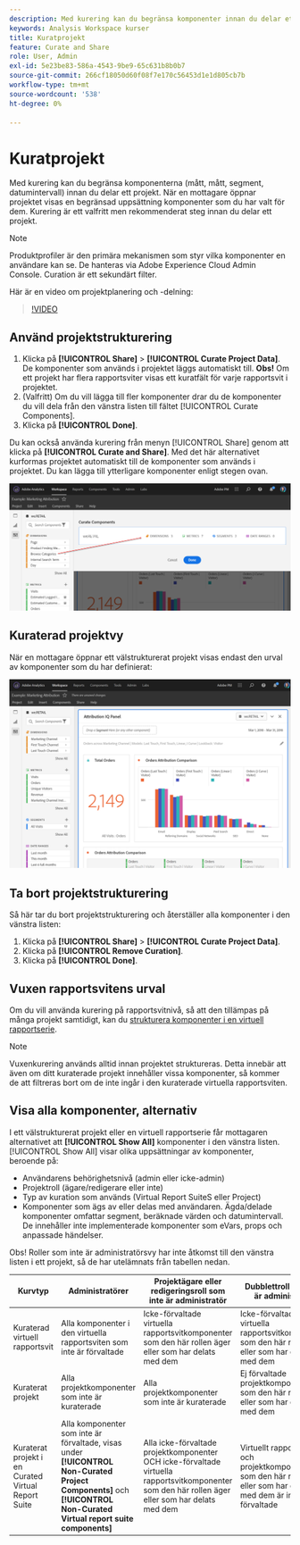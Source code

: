 ```yaml
---
description: Med kurering kan du begränsa komponenter innan du delar ett projekt.
keywords: Analysis Workspace kurser
title: Kuratprojekt
feature: Curate and Share
role: User, Admin
exl-id: 5e23be83-586a-4543-9be9-65c631b8b0b7
source-git-commit: 266cf18050d60f08f7e170c56453d1e1d805cb7b
workflow-type: tm+mt
source-wordcount: '538'
ht-degree: 0%

---
```


# Kuratprojekt

Med kurering kan du begränsa komponenterna (mått, mått, segment, datumintervall) innan du delar ett projekt. När en mottagare öppnar projektet visas en begränsad uppsättning komponenter som du har valt för dem. Kurering är ett valfritt men rekommenderat steg innan du delar ett projekt.

>[!NOTE]
> Produktprofiler är den primära mekanismen som styr vilka komponenter en användare kan se. De hanteras via Adobe Experience Cloud Admin Console. Curation är ett sekundärt filter.

Här är en video om projektplanering och -delning:

>[!VIDEO](https://video.tv.adobe.com/v/24711/?quality=12)

## Använd projektstrukturering

1. Klicka på **[!UICONTROL Share]** > **[!UICONTROL Curate Project Data]**.
De komponenter som används i projektet läggs automatiskt till.
   **Obs!** Om ett projekt har flera rapportsviter visas ett kuratfält för varje rapportsvit i projektet.
1. (Valfritt) Om du vill lägga till fler komponenter drar du de komponenter du vill dela från den vänstra listen till fältet [!UICONTROL Curate Components].
1. Klicka på **[!UICONTROL Done]**.

Du kan också använda kurering från menyn [!UICONTROL Share] genom att klicka på **[!UICONTROL Curate and Share]**. Med det här alternativet kurformas projektet automatiskt till de komponenter som används i projektet. Du kan lägga till ytterligare komponenter enligt stegen ovan.

![](assets/curation-field.png)

## Kuraterad projektvy

När en mottagare öppnar ett välstrukturerat projekt visas endast den urval av komponenter som du har definierat:

![](assets/curate-project.png)

## Ta bort projektstrukturering

Så här tar du bort projektstrukturering och återställer alla komponenter i den vänstra listen:

1. Klicka på **[!UICONTROL Share]** > **[!UICONTROL Curate Project Data]**.
1. Klicka på **[!UICONTROL Remove Curation]**.
1. Klicka på **[!UICONTROL Done]**.

## Vuxen rapportsvitens urval

Om du vill använda kurering på rapportsvitnivå, så att den tillämpas på många projekt samtidigt, kan du [strukturera komponenter i en virtuell rapportserie](https://experienceleague.adobe.com/docs/analytics/components/virtual-report-suites/vrs-components.html).

>[!NOTE]
> Vuxenkurering används alltid innan projektet struktureras. Detta innebär att även om ditt kuraterade projekt innehåller vissa komponenter, så kommer de att filtreras bort om de inte ingår i den kuraterade virtuella rapportsviten.

## Visa alla komponenter, alternativ

I ett välstrukturerat projekt eller en virtuell rapportserie får mottagaren alternativet att **[!UICONTROL Show All]** komponenter i den vänstra listen. [!UICONTROL Show All] visar olika uppsättningar av komponenter, beroende på:

* Användarens behörighetsnivå (admin eller icke-admin)
* Projektroll (ägare/redigerare eller inte)
* Typ av kuration som används (Virtual Report SuiteS eller Project)
* Komponenter som ägs av eller delas med användaren. Ägda/delade komponenter omfattar segment, beräknade värden och datumintervall. De innehåller inte implementerade komponenter som eVars, props och anpassade händelser.

Obs! Roller som inte är administratörsvy har inte åtkomst till den vänstra listen i ett projekt, så de har utelämnats från tabellen nedan.

| Kurvtyp | Administratörer | Projektägare eller redigeringsroll som inte är administratör | Dubblettroll som inte är administratör |
|---|---|---|---|
| Kuraterad virtuell rapportsvit | Alla komponenter i den virtuella rapportsviten som inte är förvaltade | Icke-förvaltade virtuella rapportsvitkomponenter som den här rollen äger eller som har delats med dem | Icke-förvaltade virtuella rapportsvitkomponenter som den här rollen äger eller som har delats med dem |
| Kuraterat projekt | Alla projektkomponenter som inte är kuraterade | Alla projektkomponenter som inte är kuraterade | Ej förvaltade projektkomponenter som den här rollen äger eller som har delats med dem |
| Kuraterat projekt i en Curated Virtual Report Suite | Alla komponenter som inte är förvaltade, visas under **[!UICONTROL Non-Curated Project Components]** och **[!UICONTROL Non-Curated Virtual report suite components]** | Alla icke-förvaltade projektkomponenter OCH icke-förvaltade virtuella rapportsvitkomponenter som den här rollen äger eller som har delats med dem | Virtuellt rapportpaket och projektkomponenter som den här rollen äger eller som har delats med dem är inte förvaltade |
